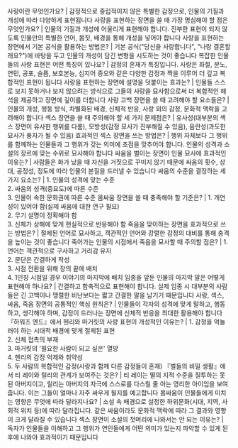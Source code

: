 사랑이란 무엇인가요?	| 감정적으로 중립적이지 않은 특별한 감정으로, 인물의 기질과 개성에 따라 다양하게 표현됩니다
사랑을 표현하는 장면을 쓸 때 가장 명심해야 할 점은 무엇인가요?	| 인물의 기질과 개성에 어울리게 표현해야 합니다. 진부한 표현이 되지 않도록 인물만의 특별한 언어, 몸짓, 배경을 통해 개성을 넣어야 합니다
사랑을 표현하는 장면에서 기본 공식을 활용하는 방법은?	| 기본 공식("당신을 사랑합니다", "나랑 결혼할래요?")에 바탕을 두고 인물의 개성이 담긴 변형을 시도하는 것이 좋습니다
복잡한 인물들의 사랑 표현은 어떤 특징이 있나요?	| 감정의 혼재가 특징입니다. 사랑은 좌절, 분노, 연민, 공포, 슬픔, 보호본능, 심지어 증오와 같은 다양한 감정과 짝을 이루어 더 깊고 복합적인 표현이 됩니다
사랑을 표현하는 장면에 설명을 덧붙이는 효과는?	| 인물들 스스로 보지 못하거나 보지 않으려는 방식으로 그들의 사랑을 묘사함으로써 더 복합적인 해석을 제공하고 장면에 깊이를 더합니다
사랑 고백 장면을 쓸 때 고려해야 할 요소들은?	| 인물의 개성, 행동 방식, 차별화된 배경, 신체적 반응, 사랑 외의 감정, 문화적 맥락을 고려해야 합니다
섹스 장면을 쓸 때 주의해야 할 세 가지 문제점은?	| 유사성(대부분의 섹스 장면이 유사한 행위를 다룸), 모방성(감정 묘사가 진부해질 수 있음), 음란성(과도한 묘사가 풍자가 될 수 있음)
효과적인 섹스 장면을 쓰는 방법은?	| 행위 자체보다 그 행위를 함께하는 인물들과 그 행위가 갖는 의미에 초점을 맞추어야 합니다. 인물의 성격과 소설의 장르에 맞는 수위로 묘사해야 합니다
싸움을 벌이는 장면이 인물 묘사에 효과적인 이유는?	| 사람들은 화가 났을 때 자신을 거짓으로 꾸미지 않기 때문에 싸움의 횟수, 상대, 공정성, 정도에 따라 인물의 본질을 드러낼 수 있습니다
싸움의 수준을 결정하는 세 가지 요소는?	| 1. 인물의 성격에 맞는 수준<br/>2. 싸움의 성격(중요도)에 따른 수준<br/>3. 인물이 속한 문화권에 따른 수준
몸싸움 장면을 쓸 때 충족해야 할 기준은?	| 1. 개연성이 있어야 함(실제 싸움에 대한 연구 필요)<br/>2. 무기 설명이 정확해야 함<br/>3. 신체가 상해에 맞게 현실적으로 반응해야 함
죽음을 맞이하는 장면을 효과적으로 쓰는 방법은?	| 절제된 언어로 묘사하고, 객관적인 언어와 강렬한 감정의 대비를 통해 충격을 높이는 것이 좋습니다
죽어가는 인물의 시점에서 죽음을 묘사할 때 주의할 점은?	| 1. 언어는 객관적으로 구사하고 거리감 유지<br/>2. 문단은 간결하게 작성<br/>3. 시점 전환을 위해 장의 끝에 배치<br/>4. 1인칭 시점일 경우 이야기의 마지막에 배치
임종을 앞둔 인물의 마지막 말은 어떻게 표현해야 하나요?	| 간결하고 함축적으로 표현해야 합니다. 실제 임종 시 대부분의 사람들은 긴 고백이나 맹렬한 비난보다는 짧고 간결한 말을 남기기 때문입니다
사랑, 섹스, 싸움, 죽음 장면의 공통적인 핵심 원칙은?	| 인물들이 각자의 성격에 맞게 말하고, 행동하고, 생각해야 하며, 감정이 드러나는 장면에 신체적 반응을 최대한 활용해야 합니다
『하워즈 엔드』에서 헨리와 마거릿의 사랑 표현이 개성적인 이유는?	| 1. 감정을 억눌러야 하는 시대적 배경에 맞게 절제된 표현<br/>2. 신체 접촉의 부재<br/>3. 마거릿의 '필요한 사람이 되고 싶은' 열망<br/>4. 헨리의 감정 억제와 취약성<br/>5. 두 사람의 복합적인 감정(사랑과 함께 다른 감정들이 혼재)
『벌들의 비밀 생활』에서 티 레이와 릴리의 관계가 보여주는 것은?	| 티 레이는 딸의 지적 수준을 질투하는 못된 아버지이고, 릴리는 아버지의 자극에 스스로를 다스릴 줄 아는 영리한 아이임을 보여줍니다. 이는 그들이 얼마나 자주 싸우게 될지를 예고합니다
몸싸움이 인물들에게 미치는 영향은 무엇에 따라 달라지나요?	| 소설 속 배경으로 설정한 하위문화(시대, 지역, 사회적 위치 등)에 따라 달라집니다. 같은 싸움이라도 문화적 맥락에 따라 그 결과와 영향이 크게 달라질 수 있습니다
섹스 장면이 소설의 첫머리에 나와서는 안 되는 이유는?	| 독자가 인물들을 이해하고 그 행위가 연인들에게 어떤 의미가 있는지 파악할 수 있게 된 후에 나와야 효과적이기 때문입니다
